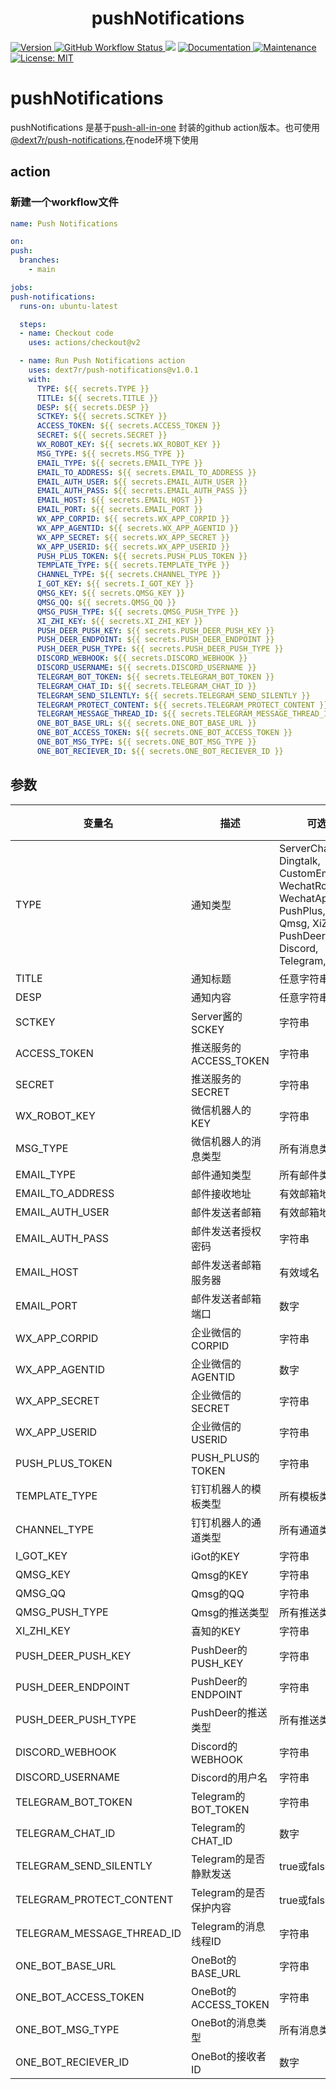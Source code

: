 <h1 align="center">pushNotifications</h1>
<p>
  <a href="https://www.npmjs.com/package/@dext7r/push-notifications" target="_blank">
    <img alt="Version" src="https://img.shields.io/badge/version-1.0.1-blue.svg?cacheSeconds=2592000">
  </a>
  <a href="https://github.com/dext7r/pushNotifications/actions/workflows/push-notifications.yml" target="_blank">
    <img alt="GitHub Workflow Status" src="https://github.com/dext7r/pushNotifications/actions/workflows/push-notifications.yml/badge.svg">
  </a>
  <img src="https://img.shields.io/badge/node-%3E%3D12-blue.svg" />
  <a href="https://github.com/dext7r/pushNotifications#readme" target="_blank">
    <img alt="Documentation" src="https://img.shields.io/badge/documentation-yes-brightgreen.svg" />
  </a>
  <a href="https://github.com/dext7r/pushNotifications/graphs/commit-activity" target="_blank">
    <img alt="Maintenance" src="https://img.shields.io/badge/Maintained%3F-yes-green.svg" />
  </a>
  <a href="https://github.com/dext7r/pushNotifications/blob/master/LICENSE" target="_blank">
    <img alt="License: MIT" src="https://img.shields.io/badge/License-MIT-yellow.svg" />
  </a>
</p>

# pushNotifications

pushNotifications 是基于[push-all-in-one](https://github.com/CaoMeiYouRen/push-all-in-one) 封装的github action版本。也可使用 [@dext7r/push-notifications](https://www.npmjs.com/@dext7r/push-notifications),在node环境下使用

## action

### 新建一个workflow文件
  ```yaml .github/workflows/push-notifications.yml
  name: Push Notifications

on:
  push:
    branches:
      - main

jobs:
  push-notifications:
    runs-on: ubuntu-latest

    steps:
    - name: Checkout code
      uses: actions/checkout@v2

    - name: Run Push Notifications action
      uses: dext7r/push-notifications@v1.0.1
      with:
        TYPE: ${{ secrets.TYPE }}
        TITLE: ${{ secrets.TITLE }}
        DESP: ${{ secrets.DESP }}
        SCTKEY: ${{ secrets.SCTKEY }}
        ACCESS_TOKEN: ${{ secrets.ACCESS_TOKEN }}
        SECRET: ${{ secrets.SECRET }}
        WX_ROBOT_KEY: ${{ secrets.WX_ROBOT_KEY }}
        MSG_TYPE: ${{ secrets.MSG_TYPE }}
        EMAIL_TYPE: ${{ secrets.EMAIL_TYPE }}
        EMAIL_TO_ADDRESS: ${{ secrets.EMAIL_TO_ADDRESS }}
        EMAIL_AUTH_USER: ${{ secrets.EMAIL_AUTH_USER }}
        EMAIL_AUTH_PASS: ${{ secrets.EMAIL_AUTH_PASS }}
        EMAIL_HOST: ${{ secrets.EMAIL_HOST }}
        EMAIL_PORT: ${{ secrets.EMAIL_PORT }}
        WX_APP_CORPID: ${{ secrets.WX_APP_CORPID }}
        WX_APP_AGENTID: ${{ secrets.WX_APP_AGENTID }}
        WX_APP_SECRET: ${{ secrets.WX_APP_SECRET }}
        WX_APP_USERID: ${{ secrets.WX_APP_USERID }}
        PUSH_PLUS_TOKEN: ${{ secrets.PUSH_PLUS_TOKEN }}
        TEMPLATE_TYPE: ${{ secrets.TEMPLATE_TYPE }}
        CHANNEL_TYPE: ${{ secrets.CHANNEL_TYPE }}
        I_GOT_KEY: ${{ secrets.I_GOT_KEY }}
        QMSG_KEY: ${{ secrets.QMSG_KEY }}
        QMSG_QQ: ${{ secrets.QMSG_QQ }}
        QMSG_PUSH_TYPE: ${{ secrets.QMSG_PUSH_TYPE }}
        XI_ZHI_KEY: ${{ secrets.XI_ZHI_KEY }}
        PUSH_DEER_PUSH_KEY: ${{ secrets.PUSH_DEER_PUSH_KEY }}
        PUSH_DEER_ENDPOINT: ${{ secrets.PUSH_DEER_ENDPOINT }}
        PUSH_DEER_PUSH_TYPE: ${{ secrets.PUSH_DEER_PUSH_TYPE }}
        DISCORD_WEBHOOK: ${{ secrets.DISCORD_WEBHOOK }}
        DISCORD_USERNAME: ${{ secrets.DISCORD_USERNAME }}
        TELEGRAM_BOT_TOKEN: ${{ secrets.TELEGRAM_BOT_TOKEN }}
        TELEGRAM_CHAT_ID: ${{ secrets.TELEGRAM_CHAT_ID }}
        TELEGRAM_SEND_SILENTLY: ${{ secrets.TELEGRAM_SEND_SILENTLY }}
        TELEGRAM_PROTECT_CONTENT: ${{ secrets.TELEGRAM_PROTECT_CONTENT }}
        TELEGRAM_MESSAGE_THREAD_ID: ${{ secrets.TELEGRAM_MESSAGE_THREAD_ID }}
        ONE_BOT_BASE_URL: ${{ secrets.ONE_BOT_BASE_URL }}
        ONE_BOT_ACCESS_TOKEN: ${{ secrets.ONE_BOT_ACCESS_TOKEN }}
        ONE_BOT_MSG_TYPE: ${{ secrets.ONE_BOT_MSG_TYPE }}
        ONE_BOT_RECIEVER_ID: ${{ secrets.ONE_BOT_RECIEVER_ID }}
```

## 参数

| 变量名                  | 描述                                       | 可选值          | 默认值  | 必填  |
|-----------------------|------------------------------------------|---------------|--------|--------|
| TYPE                  | 通知类型                                    | ServerChanTurbo, Dingtalk, CustomEmail, WechatRobot, WechatApp, PushPlus, IGot, Qmsg, XiZhi, PushDeer, Discord, Telegram, OneBot      | 无      | 是  |
| TITLE                 | 通知标题                                    | 任意字符串       | 无      | 是  |
| DESP                  | 通知内容                                    | 任意字符串       | 无      | 是  |
| SCTKEY                | Server酱的SCKEY                            | 字符串          | 无      | 否 |
| ACCESS_TOKEN          | 推送服务的ACCESS_TOKEN                     | 字符串          | 无      | 否 |
| SECRET                | 推送服务的SECRET                           | 字符串          | 无      | 否 |
| WX_ROBOT_KEY          | 微信机器人的KEY                             | 字符串          | 无      | 否 |
| MSG_TYPE              | 微信机器人的消息类型                         | 所有消息类型      | 无      | 否 |
| EMAIL_TYPE            | 邮件通知类型                                | 所有邮件类型      | 无      | 否 |
| EMAIL_TO_ADDRESS      | 邮件接收地址                                | 有效邮箱地址      | 无      | 否 |
| EMAIL_AUTH_USER       | 邮件发送者邮箱                               | 有效邮箱地址      | 无      | 否 |
| EMAIL_AUTH_PASS       | 邮件发送者授权密码                           | 字符串          | 无      | 否 |
| EMAIL_HOST            | 邮件发送者邮箱服务器                          | 有效域名         | 无      | 否 |
| EMAIL_PORT            | 邮件发送者邮箱端口                            | 数字           | 无      | 否 |
| WX_APP_CORPID         | 企业微信的CORPID                            | 字符串          | 无      | 否 |
| WX_APP_AGENTID        | 企业微信的AGENTID                           | 数字           | 无      | 否 |
| WX_APP_SECRET         | 企业微信的SECRET                            | 字符串          | 无      | 否 |
| WX_APP_USERID         | 企业微信的USERID                            | 字符串          | 无      | 否 |
| PUSH_PLUS_TOKEN       | PUSH_PLUS的TOKEN                            | 字符串          | 无      | 否 |
| TEMPLATE_TYPE         | 钉钉机器人的模板类型                          | 所有模板类型      | 无      | 否 |
| CHANNEL_TYPE          | 钉钉机器人的通道类型                          | 所有通道类型      | 无      | 否 |
| I_GOT_KEY             | iGot的KEY                                  | 字符串          | 无      | 否 |
| QMSG_KEY              | Qmsg的KEY                                  | 字符串          | 无      | 否 |
| QMSG_QQ               | Qmsg的QQ                                   | 字符串          | 无      | 否 |
| QMSG_PUSH_TYPE        | Qmsg的推送类型                               | 所有推送类型      | 无      | 否 |
| XI_ZHI_KEY            | 喜知的KEY                                  | 字符串          | 无      | 否 |
| PUSH_DEER_PUSH_KEY    | PushDeer的PUSH_KEY                         | 字符串          | 无      | 否 |
| PUSH_DEER_ENDPOINT    | PushDeer的ENDPOINT                         | 字符串          | 无      | 否 |
| PUSH_DEER_PUSH_TYPE   | PushDeer的推送类型                           | 所有推送类型      | 无      | 否 |
| DISCORD_WEBHOOK       | Discord的WEBHOOK                           | 字符串          | 无      | 否 |
| DISCORD_USERNAME      | Discord的用户名                             | 字符串          | 无      | 否 |
| TELEGRAM_BOT_TOKEN    | Telegram的BOT_TOKEN                        | 字符串          | 无      | 否 |
| TELEGRAM_CHAT_ID      | Telegram的CHAT_ID                          | 数字           | 无      | 否 |
| TELEGRAM_SEND_SILENTLY| Telegram的是否静默发送                        | true或false     | false  | 否 |
| TELEGRAM_PROTECT_CONTENT| Telegram的是否保护内容                      | true或false     | false  | 否 |
| TELEGRAM_MESSAGE_THREAD_ID| Telegram的消息线程ID                      | 字符串          | 无      | 否 |
| ONE_BOT_BASE_URL      | OneBot的BASE_URL                          | 字符串          | 无      | 否 |
| ONE_BOT_ACCESS_TOKEN  | OneBot的ACCESS_TOKEN                      | 字符串          | 无      | 否 |
| ONE_BOT_MSG_TYPE      | OneBot的消息类型                          | 所有消息类型      | 无      | 否 |
| ONE_BOT_RECIEVER_ID   | OneBot的接收者ID                          | 数字           | 无      | 否 |
